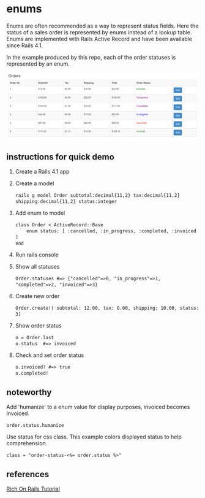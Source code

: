 # enums

Enums are often recommended as a way to represent status fields.  Here the status of a sales order is represented by enums instead of  a lookup table.    Enums are implemented with Rails Active Record and have been available since Rails 4.1.

In the example produced by this repo, each of the order statuses is represented by an enum.

![Example](doc/example.png?raw=true "Example")

## instructions for quick demo
1. Create a Rails 4.1 app
2. Create a model

    ```
    rails g model Order subtotal:decimal{11,2} tax:decimal{11,2} shipping:decimal{11,2} status:integer
    ```
    
3. Add enum to model

    ```
    class Order < ActiveRecord::Base
        enum status: [ :cancelled, :in_progress, :completed, :invoiced ]
    end
    ```

4. Run rails console

5. Show all statuses

    ```
    Order.statuses #=> {"cancelled"=>0, "in_progress"=>1, "completed"=>2, "invoiced"=>3}

6. Create new order

    ```
    Order.create!( subtotal: 12.00, tax: 0.00, shipping: 10.00, status: 3)
    ```

7. Show order status

    ```
    o = Order.last
    o.status  #=> invoiced
    ```

8. Check and set order status

    ```
    o.invoiced? #=> true
    o.completed!
    ```

## noteworthy
Add 'humanize' to a enum value for display purposes, invoiced becomes Invoiced. 

    order.status.humanize

Use status for css class.  This example colors displayed status to help comprehension. 

    class = "order-status-<%= order.status %>"

## references

[Rich On Rails Tutorial](https://richonrails.com/articles/active-record-enums-in-ruby-on-rails-4-1)